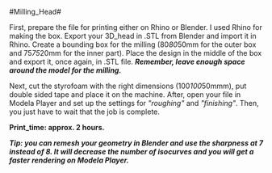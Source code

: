 #Milling_Head#

First, prepare the file for printing either on Rhino or Blender. I used Rhino for making the box. Export your 3D_head in .STL from Blender and import it in Rhino. Create a bounding box for the  milling (80*80*50mm for the outer box and 75*75*20mm for the inner part). Place the design in the middle of the box and export it, once again, in .STL file. ***Remember, leave enough space around the model for the milling.***  

Next, cut the styrofoam with the right dimensions (100*100*50mmm), put double sided tape and place it on the machine. After, open your file in Modela Player and set up the settings for *"roughing"* and *"finishing"*. Then, you just have to wait that the job is complete.  

**Print_time: approx. 2 hours.** 

*__Tip: you can remesh your geometry in Blender and use the sharpness at 7 instead of 8. It will decrease the number of isocurves and you will get a faster rendering on Modela Player.__*

<img source="https://raw.github.com/DigitalFabricationStudio/Project_03/master/eugenia.pavone/CNC_milling/Milling_head_3.JPG">
